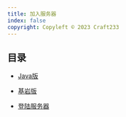 ```yaml
---
title: 加入服务器
index: false
copyright: Copyleft © 2023 Craft233
---
```


## 目录

- [Java版](Java.md)

- [基岩版](Bedrock.md)

- [登陆服务器](login.md)